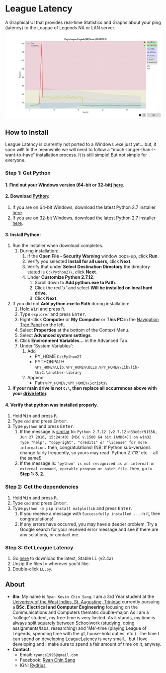 # League Latency

A Graphical UI that provides real-time Statistics and Graphs about your ping (latency) to the League of Legends NA or LAN server.
![image](https://github.com/RyanChinSang/LeagueLatency/raw/master/History/Raw/v2.4a%20Stable/Screenshots/league_latency_v2.4a.png)

## How to Install
League Latency is currently not ported to a Windows .exe just yet... but, it soon will!
In the meanwhile we will need to follow a "much-longer-than-I-want-to-have" installation process.
It is still simple! But not simple for everyone.

### Step 1: Get Python

#### 1. Find out your Windows version (64-bit or 32-bit) [here](https://support.microsoft.com/en-us/help/13443/windows-which-operating-system).

#### 2. Download [Python](https://www.python.org/):
1. If you are on 64-bit Windows, download the latest Python 2.7 installer [here](https://www.python.org/ftp/python/2.7.12/python-2.7.12.amd64.msi).
2. If you are on 32-bit Windows, download the latest Python 2.7 installer [here](https://www.python.org/ftp/python/2.7.12/python-2.7.12.msi).

#### 3. Install Python:
1. Run the installer when download completes.
    1. During installation:
        1. If the **Open File - Security Warning** window pops-up, click **Run**.
        2. Verify you selected **Install for all users**, click **Next**.
        3. Verify that under **Select Destination Directory** the directory stated is `C:\Python27\`, click **Next**.
        4. Under **Customize Python 2.7.12**.
            1. Scroll down to **Add python.exe to Path**.
            2. Click the red 'x' and select **Will be installed on local hard drive**.
            3. Click **Next**.
2. If you did not **Add python.exe to Path** during installation:
    1. Hold <kbd>Win</kbd> and press <kbd>R</kbd>.
    2. Type `explorer` and press <kbd>Enter</kbd>.
    3. Right-click **Computer** or **My Computer** or **This PC** in the <u>Navigation Tree Panel</u> on the left.
    4. Select **Properties** at the bottom of the Context Menu.
    5. Select **Advanced system settings**.
    6. Click **Environment Variables...** in the Advanced Tab.
    7. Under 'System Variables':
        1. Add
            * PY_HOME
            `C:\Python27`
            * PYTHONPATH
            `%PY_HOME%\Lib;%PY_HOME%\DLLs;%PY_HOME%\Lib\lib-tk;C:\another-library`
        2. Append
            * Path
            `%PY_HOME%;%PY_HOME%\Scripts\`
3. **If your main drive is not `C:\`, then replace all occurrences above with your [drive letter](http://www.sevenforums.com/tutorials/82994-drive-letter-add-change-remove-windows.html).**

#### 4. Verify that python was installed properly.
1. Hold <kbd>Win</kbd> and press <kbd>R</kbd>.
2. Type `cmd` and press <kbd>Enter</kbd>.
3. Type `python` and press <kbd>Enter</kbd>.
    1. If the message is <u>similar</u> to:
    `Python 2.7.12 (v2.7.12:d33e0cf91556, Jun 27 2016, 15:24:40) [MSC v.1500 64 bit (AMD64)] on win32
    Type "help", "copyright", "credits" or "license" for more information.`
    then, congratulations!
    (NB: If Python sub-versions change fairly frequently, so yours may read 'Python 2.7.13' etc. - all the same!)
    2. If the message is:
    `'python' is not recognized as an internal or external command, operable program or batch file.﻿`
    then, go to **Step 1: 3. 2.**

### Step 2: Get the dependencies
1. Hold <kbd>Win</kbd> and press <kbd>R</kbd>.
2. Type `cmd` and press <kbd>Enter</kbd>.
3. Type `python -m pip install matplotlib` and press <kbd>Enter</kbd>.
    1. If you receive a message with `Successfully installed ...` in it, then congratulations!
    2. If any errors have occurred, you may have a deeper problem. Try a Google search for your received error message and see if there are any solutions, or contact me.

### Step 3: Get League Latency
1. Go [here](https://github.com/RyanChinSang/LeagueLatency/raw/master/History/v2.4a%20Stable.zip) to download the latest, Stable LL (v2.4a)
2. Unzip the files to wherever you'd like.
3. Double-click `LL.py`.

## About
* **Bio**: My name is `Ryan Kevin Chin Sang`. I am a 3rd Year student at the [Univeristy of the West Indies, St. Augustine, Trinidad](http://sta.uwi.edu/) currently pursuing a **BSc. Electrical and Computer Engineering** focusing on the Communications and Computers thematic double-major. As I am a 'college' student, my free-time is very limited. As it stands, my time is always split squarely between Schoolwork (studying, doing assignments/labs, researching) and 'Me'-time (playing League of Legends, spending time with the gf, house-hold duties, etc.). The time I can spend on developing LeagueLatency is very small... but I love developing and I make sure to spend a fair amount of time on it, anyway.
* **Contact**:
    * Email: `ryancs1995@gmail.com`
    * Facebook: [Ryan Chin Sang](https://www.facebook.com/RyanCS1995)
    * IGN: [Rydrius](http://na.op.gg/summoner/userName=Rydrius)
